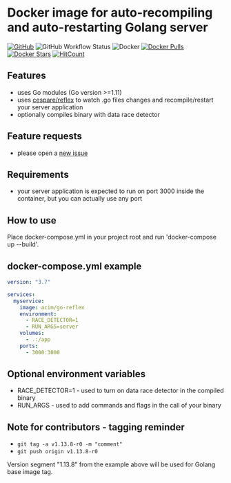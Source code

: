 # Docker image for auto-recompiling and auto-restarting Golang server

[![GitHub](https://img.shields.io/github/license/acim/go-reflex)](LICENSE)
![GitHub Workflow Status](https://img.shields.io/github/workflow/status/acim/go-reflex/Docker)
![Docker](https://github.com/acim/go-reflex/workflows/Docker/badge.svg)
[![Docker Pulls](https://img.shields.io/docker/pulls/acim/go-reflex)](https://hub.docker.com/r/acim/go-reflex)
[![Docker Stars](https://img.shields.io/docker/stars/acim/go-reflex)](https://hub.docker.com/r/acim/go-reflex)
[![HitCount](http://hits.dwyl.com/acim/go-reflex.svg)](http://hits.dwyl.com/acim/go-reflex)

## Features

* uses Go modules (Go version >=1.11)
* uses [cespare/reflex](https://github.com/cespare/reflex) to watch .go files changes and recompile/restart your server application
* optionally compiles binary with data race detector

## Feature requests

* please open a [new issue](https://github.com/acim/go-reflex/issues/new)

## Requirements

* your server application is expected to run on port 3000 inside the container, but you can actually use any port

## How to use

Place docker-compose.yml in your project root and run 'docker-compose up --build'.

## docker-compose.yml example

```yaml
version: "3.7"

services:
  myservice:
    image: acim/go-reflex
    environment:
      - RACE_DETECTOR=1
      - RUN_ARGS=server
    volumes:
      - .:/app
    ports:
      - 3000:3000
```

## Optional environment variables

* RACE_DETECTOR=1 - used to turn on data race detector in the compiled binary
* RUN_ARGS - used to add commands and flags in the call of your binary

## Note for contributors - tagging reminder

* `git tag -a v1.13.8-r0 -m "comment"`
* `git push origin v1.13.8-r0`

Version segment "1.13.8" from the example above will be used for Golang base image tag.

